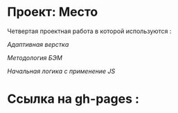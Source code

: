 # Проект: Место

Четвертая проектная работа в которой используются :

_Адаптивная верстка_

_Методология БЭМ_

_Начальная логика с применение JS_

# Ссылка на gh-pages :
